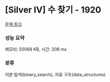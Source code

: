 # [Silver IV] 수 찾기 - 1920 

[문제 링크](https://www.acmicpc.net/problem/1920) 

### 성능 요약

메모리: 50068 KB, 시간: 208 ms

### 분류

이분 탐색(binary_search), 자료 구조(data_structures)

